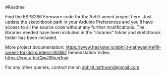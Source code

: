 #Readme

Find the ESP8266 Firmware code for the Refill-ament project here. Just update the sketchbook path in your Arduino Preferences 
and you'll have access to all the source code without any further modifications. 
The libraries needed have been included in the "libraries" folder and sketchbook folder has been included.

More project documentation: https://www.hackster.io/abhijit-nathwani/refill-ament-for-3d-printers-261881
Demonstation Video: https://youtu.be/QwJRIbug1gw

For any other queries, contact me on abhijit.nathwani@gmail.com
